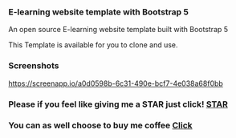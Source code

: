 ### E-learning website template with Bootstrap 5
An open source E-learning website template built with Bootstrap 5

This Template is available for you to clone and use.

### Screenshots

https://screenapp.io/a0d0598b-6c31-490e-bcf7-4e038a68f0bb


### Please if you feel like giving me a STAR just click! [STAR](www.github.com/happyjosh-tech) 


### You can as well choose to buy me coffee [Click](https://paystack.com/pay/hplvu2ar9w)
